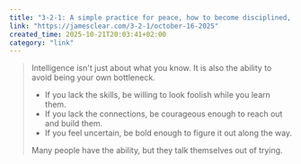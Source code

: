 ```yaml
---
title: "3-2-1: A simple practice for peace, how to become disciplined, and being bold"
link: "https://jamesclear.com/3-2-1/october-16-2025"
created_time: 2025-10-21T20:03:41+02:00
category: "link"
---
```

> Intelligence isn't just about what you know. It is also the ability to avoid being your own bottleneck.
> 
> - If you lack the skills, be willing to look foolish while you learn them.
> - If you lack the connections, be courageous enough to reach out and build them.
> - If you feel uncertain, be bold enough to figure it out along the way.
> 
> Many people have the ability, but they talk themselves out of trying.